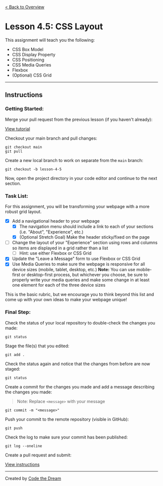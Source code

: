 [< Back to Overview](../../README.md)

# Lesson 4.5: CSS Layout

This assignment will teach you the following:

- CSS Box Model
- CSS Display Property
- CSS Positioning
- CSS Media Queries
- Flexbox
- (Optional) CSS Grid

---

## Instructions

### Getting Started:

Merge your pull request from the previous lesson (if you haven't already):

[View tutorial](../common/how-to-merge.md)

Checkout your main branch and pull changes:

    git checkout main
    git pull

Create a new local branch to work on separate from the `main` branch:

    git checkout -b lesson-4-5

Now, open the project directory in your code editor and continue to the next section.

### Task List:

For this assignment, you will be transforming your webpage with a more robust grid layout.

- [x] Add a navigational header to your webpage
  - [x] The navigation menu should include a link to each of your sections (i.e. "About", "Experience", etc.)
  - [x] (Optional Stretch Goal) Make the header sticky/fixed on the page
- [ ] Change the layout of your "Experience" section using rows and columns so items are displayed in a grid rather than a list
  - [ ] Hint: use either Flexbox or CSS Grid
- [x] Update the "Leave a Message" form to use Flexbox or CSS Grid
- [x] Use Media Queries to make sure the webpage is responsive for all device sizes (mobile, tablet, desktop, etc.) **Note:** You can use mobile-first or desktop-first process, but whichever you choose, be sure to properly write your media queries and make some change in at least one element for each of the three device sizes

This is the basic rubric, but we encourage you to think beyond this list and come up with your own ideas to make your webpage unique!

### Final Step:

Check the status of your local repository to double-check the changes you made:

    git status

Stage the file(s) that you edited:

    git add .

Check the status again and notice that the changes from before are now staged:

    git status

Create a commit for the changes you made and add a message describing the changes you made:

> Note: Replace `<message>` with your message

    git commit -m "<message>"

Push your commit to the remote repository (visible in GitHub):

    git push

Check the log to make sure your commit has been published:

    git log --oneline

Create a pull request and submit:

[View instructions](../common/how-to-pull-request.md)

---

Created by [Code the Dream](https://www.codethedream.org)
